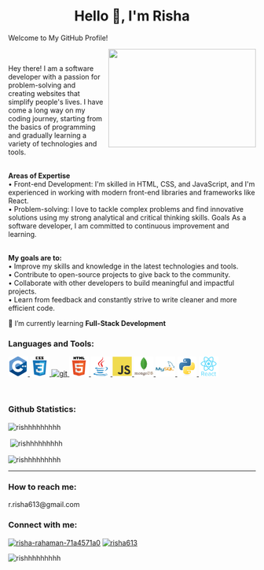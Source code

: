 <h1 align="center"><b>Hello 👋, I'm Risha</b></h1>
Welcome to My GitHub Profile!

<img src="https://i.giphy.com/media/L1R1tvI9svkIWwpVYr/giphy.webp" style="position:relative;height:200px;align=right;width:300px; float: right;
  margin: 0 0 10px 10px;">

<br><p style="float:">Hey there! I am a software developer with a passion for problem-solving and creating websites that simplify people's lives. I have come a long way on my coding journey, starting from the basics of programming and gradually learning a variety of technologies and tools. </p>

<br><b>Areas of Expertise</b> 
<br>• Front-end Development: I'm skilled in HTML, CSS, and JavaScript, and I'm experienced in working with modern front-end libraries and frameworks like React. 
<br>• Problem-solving: I love to tackle complex problems and find innovative solutions using my strong analytical and critical thinking skills. Goals As a software developer, I am committed to continuous improvement and learning. 

<br><b>My goals are to:</b> 
<br>• Improve my skills and knowledge in the latest technologies and tools.
<br>• Contribute to open-source projects to give back to the community. 
<br>• Collaborate with other developers to build meaningful and impactful projects.
 <br>• Learn from feedback and constantly strive to write cleaner and more efficient code.</h3>


🌱 I’m currently learning **Full-Stack Development**




<h3 align="left">Languages and Tools:</h3>
<p align="left"> <a href="https://www.w3schools.com/cpp/" target="_blank" rel="noreferrer"> <img src="https://raw.githubusercontent.com/devicons/devicon/master/icons/cplusplus/cplusplus-original.svg" alt="cplusplus" width="40" height="40"/> </a> <a href="https://www.w3schools.com/css/" target="_blank" rel="noreferrer"> <img src="https://raw.githubusercontent.com/devicons/devicon/master/icons/css3/css3-original-wordmark.svg" alt="css3" width="40" height="40"/> </a> <a href="https://git-scm.com/" target="_blank" rel="noreferrer"> <img src="https://www.vectorlogo.zone/logos/git-scm/git-scm-icon.svg" alt="git" width="40" height="40"/> </a> <a href="https://www.w3.org/html/" target="_blank" rel="noreferrer"> <img src="https://raw.githubusercontent.com/devicons/devicon/master/icons/html5/html5-original-wordmark.svg" alt="html5" width="40" height="40"/> </a> <a href="https://www.java.com" target="_blank" rel="noreferrer"> <img src="https://raw.githubusercontent.com/devicons/devicon/master/icons/java/java-original.svg" alt="java" width="40" height="40"/> </a> <a href="https://developer.mozilla.org/en-US/docs/Web/JavaScript" target="_blank" rel="noreferrer"> <img src="https://raw.githubusercontent.com/devicons/devicon/master/icons/javascript/javascript-original.svg" alt="javascript" width="40" height="40"/> </a> <a href="https://www.mongodb.com/" target="_blank" rel="noreferrer"> <img src="https://raw.githubusercontent.com/devicons/devicon/master/icons/mongodb/mongodb-original-wordmark.svg" alt="mongodb" width="40" height="40"/> </a> <a href="https://www.mysql.com/" target="_blank" rel="noreferrer"> <img src="https://raw.githubusercontent.com/devicons/devicon/master/icons/mysql/mysql-original-wordmark.svg" alt="mysql" width="40" height="40"/> </a> <a href="https://www.python.org" target="_blank" rel="noreferrer"> <img src="https://raw.githubusercontent.com/devicons/devicon/master/icons/python/python-original.svg" alt="python" width="40" height="40"/> </a> <a href="https://reactjs.org/" target="_blank" rel="noreferrer"> <img src="https://raw.githubusercontent.com/devicons/devicon/master/icons/react/react-original-wordmark.svg" alt="react" width="40" height="40"/> </a> </p>

<br/>

<h3 align="left">Github Statistics:</h3>
<p><img align="center" src="https://github-readme-stats.vercel.app/api/top-langs?username=rishhhhhhhhh&show_icons=true&theme=dark&title_color=e9dddd&text_color=c3b6b6&locale=en&layout=compact" style="width:100%;height:300px;" alt="rishhhhhhhhh" /></p>

<p>&nbsp;<img align="center" src="https://github-readme-stats.vercel.app/api?username=rishhhhhhhhh&show_icons=true&theme=dark&title_color=e9dddd&text_color=c3b6b6&locale=en" style="width:100%;height:300px;" alt="rishhhhhhhhh" /></p>

<p><img align="center" src="https://github-readme-streak-stats.herokuapp.com/?user=rishhhhhhhhh&theme=dark" style="width:100%;height:300px;" alt="rishhhhhhhhh" /></p>


<hr>
<h3 align="left"><b> How to reach me:</b> </h3>
<p align="'left">
  r.risha613@gmail.com
</p>
<p align="center">


<h3 align="left">Connect with me:</h3>
<p align="left">
<a href="https://linkedin.com/in/risha-rahaman-71a4571a0" target="blank"><img align="center" src="https://raw.githubusercontent.com/rahuldkjain/github-profile-readme-generator/master/src/images/icons/Social/linked-in-alt.svg" alt="risha-rahaman-71a4571a0" height="30" width="40" /></a>
<a href="https://www.leetcode.com/risha613" target="blank"><img align="center" src="https://raw.githubusercontent.com/rahuldkjain/github-profile-readme-generator/master/src/images/icons/Social/leet-code.svg" alt="risha613" height="30" width="40" /></a>
</p>


<p align="left"> <img src="https://komarev.com/ghpvc/?username=rishhhhhhhhh&label=Profile%20views&color=0e75b6&style=flat" alt="rishhhhhhhhh" /> </p>
